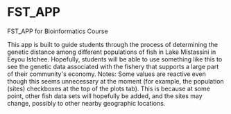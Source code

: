 # FST_APP
FST_APP for Bioinformatics Course

This app is built to guide students through the process of determining the genetic distance among different populations of fish in Lake Mistassini in Eeyou Istchee. Hopefully, students will be able to use something like this to see the genetic data associated with the fishery that supports a large part of their community's economy. 
Notes:
Some values are reactive even though this seems unnecessary at the moment (for example, the population (sites) checkboxes at the top of the plots tab). This is because at some point, other fish data sets will hopefully be added, and the sites may change, possibly to other nearby geographic locations. 
